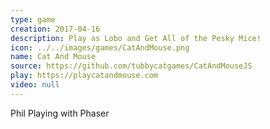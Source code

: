 ```yaml
---
type: game
creation: 2017-04-16
description: Play as Lobo and Get All of the Pesky Mice!
icon: ../../images/games/CatAndMouse.png
name: Cat And Mouse
source: https://github.com/tubbycatgames/CatAndMouseJS
play: https://playcatandmouse.com
video: null
---
```


Phil Playing with Phaser
